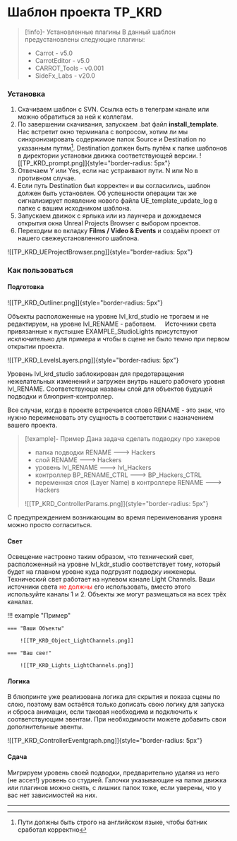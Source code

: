 # Шаблон проекта TP_KRD

>[!info]- Установленные плагины
>В данный шаблон предустановлены следующие плагины:
>
>* Carrot - v5.0
>* CarrotEditor - v5.0
>* CARROT_Tools - v0.001
>* SideFx_Labs - v20.0

### Установка

1. Скачиваем шаблон с SVN. Ссылка есть в телеграм канале или можно обратиться за ней к коллегам.
2. По завершении скачивания, запускаем .bat файл **install_template**. Нас встретит окно терминала с вопросом, хотим ли мы синхронизировать содержимое папок Source и Destination по указанным путям[^1]. Destination должен быть путём к папке шаблонов в директории установки движка соответствующей версии. ![[TP_KRD_prompt.png]]{style="border-radius: 5px"}
3. Отвечаем Y или Yes, если нас устраивают пути. N или No в противном случае.
4. Если путь Destination был корректен и вы согласились, шаблон должен быть установлен. Об успешности операции так же сигнализирует появление нового файла UE_template_update_log в папке с вашим исходником шаблона.
5. Запускаем движок с ярлыка или из лаунчера и дожидаемся открытия окна Unreal Projects Browser с выбором проектов.
6. Переходим во вкладку **Films / Video & Events** и создаём проект от нашего свежеустановленного шаблона. 

![[TP_KRD_UEProjectBrowser.png]]{style="border-radius: 5px"}

### Как пользоваться

####  Подготовка

![[TP_KRD_Outliner.png]]{style="border-radius: 5px"}

Объекты расположенные на уровне lvl_krd_studio не трогаем и не редактируем, на уровне lvl_RENAME - работаем.
$\quad$Источники света привязанные к пустышке EXAMPLE_StudioLights присутствуют исключительно для примера и чтобы в сцене не было темно при первом открытии проекта.


![[TP_KRD_LevelsLayers.png]]{style="border-radius: 5px"}

Уровень lvl_krd_studio заблокирован для предотвращения нежелательных изменений и загружен внутрь нашего рабочего уровня lvl_RENAME. Соответствующе названы слой для объектов будущей подводки и блюпринт-контроллер.

Все случаи, когда в проекте встречается слово RENAME - это знак, что нужно переименовать эту сущность в соответствии с назначением вашего проекта.

>[!example]- Пример
>Дана задача сделать подводку про хакеров
>
>* папка подводки RENAME ---> Hackers
>* слой RENAME ---> Hackers
>* уровень lvl_RENAME ---> lvl_Hackers
>* контроллер BP_RENAME_CTRL ---> BP_Hackers_CTRL
>* переменная слоя (Layer Name) в контроллере RENAME ---> Hackers
>
>![[TP_KRD_ControllerParams.png]]{style="border-radius: 5px"}
>  

С предупреждением возникающим во время переименования уровня можно просто согласиться.

#### Свет

Освещение настроено таким образом, что технический свет, расположенный на уровне lvl_kdr_studio соответствует тому, который будет на главном уровне куда подгрузят подводку инженеры. Технический свет работает на нулевом канале Light Channels. Ваши источники света <span style="color:red">не должны</span> его использовать, вместо этого используйте каналы 1 и 2. Объекты же могут размещаться на всех трёх каналах.

!!! example "Пример"

    === "Ваши Объекты"
    
        ![[TP_KRD_Object_LightChannels.png]]
    
    === "Ваш свет"
    
        ![[TP_KRD_Lights_LightChannels.png]]

#### Логика

В блюпринте уже реализована логика для скрытия и показа сцены по слою, поэтому вам остаётся только дописать свою логику для запуска и сброса анимации, если таковая необходима и подключить к соответствующим эвентам. При необходимости можете добавить свои дополнительные эвенты.

![[TP_KRD_ControllerEventgraph.png]]{style="border-radius: 5px"}

#### Сдача

Мигрируем уровень своей подводки, предварительно удаляя из него (не ассет!) уровень со студией. Галочки указывающие на папки движка или плагинов можно снять, с лишних папок тоже, если уверены, что у вас нет зависимостей на них.


---
[^1]: Пути должны быть строго на английском языке, чтобы батник сработал корректно